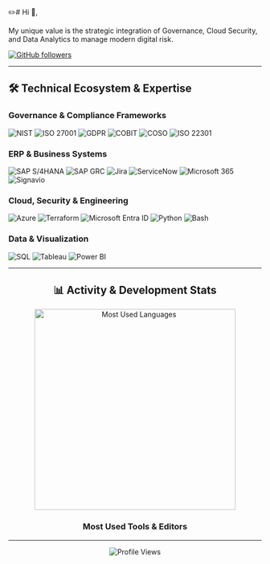 ✏️# Hi 👋,

My unique value is the strategic integration of Governance, Cloud Security, and Data Analytics to manage modern digital risk.

[![GitHub followers](https://img.shields.io/github/followers/asi-im-bir?style=social)](https://github.com/asi-im-bir)

---

## 🛠️ Technical Ecosystem & Expertise

### Governance & Compliance Frameworks
<p align="left">
<img src="https://img.shields.io/badge/NIST-00438F?style=for-the-badge&logo=Nist&logoColor=white" alt="NIST" />
<img src="https://img.shields.io/badge/ISO 27001-A20000?style=for-the-badge&logo=googlescholar&logoColor=white" alt="ISO 27001" />
<img src="https://img.shields.io/badge/GDPR-4066E0?style=for-the-badge&logo=gdpr&logoColor=white" alt="GDPR" />
<img src="https://img.shields.io/badge/COBIT-003399?style=for-the-badge&logoColor=white" alt="COBIT" />
<img src="https://img.shields.io/badge/COSO-000000?style=for-the-badge&logoColor=white" alt="COSO" />
<img src="https://img.shields.io/badge/ISO 22301-38A169?style=for-the-badge&logo=googleforms&logoColor=white" alt="ISO 22301" />
</p>

### ERP & Business Systems
<p align="left">
<img src="https://img.shields.io/badge/SAP S/4HANA-0091DA?style=for-the-badge&logo=sap&logoColor=white" alt="SAP S/4HANA" />
<img src="https://img.shields.io/badge/SAP GRC-0091DA?style=for-the-badge&logo=sap&logoColor=white" alt="SAP GRC" />
<img src="https://img.shields.io/badge/Jira-0052CC?style=for-the-badge&logo=jira&logoColor=white" alt="Jira" />
<img src="https://img.shields.io/badge/ServiceNow-000000?style=for-the-badge&logo=servicenow&logoColor=white" alt="ServiceNow" />
<img src="https://img.shields.io/badge/Microsoft 365-0078D4?style=for-the-badge&logo=microsoft-office&logoColor=white" alt="Microsoft 365" />
<img src="https://img.shields.io/badge/Signavio-FF4500?style=for-the-badge&logoColor=white" alt="Signavio" />
</p>

### Cloud, Security & Engineering
<p align="left">
<img src="https://img.shields.io/badge/Microsoft Azure-0078D4?style=for-the-badge&logo=microsoftazure&logoColor=white" alt="Azure" />
<img src="https://img.shields.io/badge/Terraform-7B42BC?style=for-the-badge&logo=terraform&logoColor=white" alt="Terraform" />
<img src="https://img.shields.io/badge/Microsoft Entra ID-0078D4?style=for-the-badge&logo=microsoft&logoColor=white" alt="Microsoft Entra ID" />
<img src="https://img.shields.io/badge/Python-3776AB?style=for-the-badge&logo=python&logoColor=white" alt="Python" />
<img src="https://img.shields.io/badge/Bash-4EAA25?style=for-the-badge&logo=gnubash&logoColor=white" alt="Bash" />
</p>

### Data & Visualization
<p align="left">
<img src="https://img.shields.io/badge/SQL-4479A1?style=for-the-badge&logo=postgresql&logoColor=white" alt="SQL" />
<img src="https://img.shields.io/badge/Tableau-E97627?style=for-the-badge&logo=tableau&logoColor=white" alt="Tableau" />
<img src="https://img.shields.io/badge/Power BI-F2C811?style=for-the-badge&logo=powerbi&logoColor=black" alt="Power BI" />
</p>

---

<div align="center">
  
## 📊 Activity & Development Stats

<img src="https://github-readme-stats.vercel.app/api/top-langs/?username=asi-im-bir&layout=compact&theme=vision-friendly-light" alt="Most Used Languages" width="400px"/>

### Most Used Tools & Editors

</div>

---

<div align="center">
  <img src="https://komarev.com/ghpvc/?username=asi-im-bir&style=flat-square&color=blue" alt="Profile Views"/>
</div>
